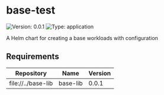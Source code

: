 # base-test

![Version: 0.0.1](https://img.shields.io/badge/Version-0.0.1-informational?style=flat-square) ![Type: application](https://img.shields.io/badge/Type-application-informational?style=flat-square)

A Helm chart for creating a base workloads with configuration

## Requirements

| Repository | Name | Version |
|------------|------|---------|
| file://../base-lib | base-lib | 0.0.1 |

